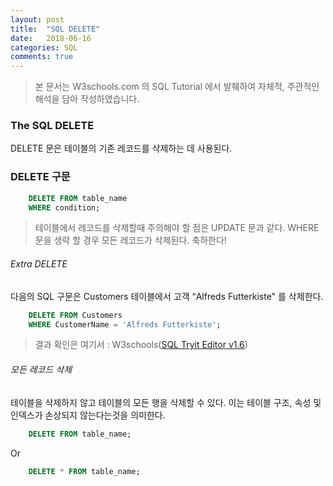 ```yaml
---
layout: post
title:  "SQL DELETE"
date:   2018-06-16
categories: SQL
comments: true
---
```

> 본 문서는 W3schools.com 의 SQL Tutorial 에서 발췌하여 자체적, 주관적인 해석을 담아 작성하였습니다.  

### The SQL DELETE
DELETE 문은 테이블의 기존 레코드를 삭제하는 데 사용된다.

### DELETE 구문
```sql
	DELETE FROM table_name
	WHERE condition;
```
> 테이블에서 레코드를 삭제할때 주의해야 할 점은 UPDATE 문과 같다. WHERE 문을 생략 할 경우 모든 레코드가 삭제된다. 축하한다!  

###### Extra DELETE
다음의 SQL 구문은 Customers 테이블에서 고객 “Alfreds Futterkiste" 를 삭제한다.
```sql
	DELETE FROM Customers
	WHERE CustomerName = 'Alfreds Futterkiste';
```
> 결과 확인은 여기서 : W3schools([SQL Tryit Editor v1.6](https://www.w3schools.com/sql/trysql.asp?filename=trysql_delete))  

###### 모든 레코드 삭제
테이블을 삭제하지 않고 테이블의 모든 행을 삭제할 수 있다. 이는 테이블 구조, 속성 및 인덱스가 손상되지 않는다는것을 의미한다.
```sql
	DELETE FROM table_name;
```
Or
```sql
	DELETE * FROM table_name;
```
